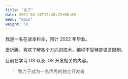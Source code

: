 ```yaml
---
title: "关于"
date: 2021-03-28T15:20:22+08:00
menu: "main"
weight: 50
---
```


我是一名在读本科生，预计 2022 年毕业。

爱折腾，喜欢了解各个方向的技术，编程不受特定语言限制。

目前在学习 OS 以及 iOS 开发相关的内容。

> 致力于成为一名优秀的独立开发者
